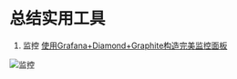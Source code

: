 # 总结实用工具

1. 监控
[使用Grafana+Diamond+Graphite构造完美监控面板](http://xiaoquqi.github.io/blog/2015/12/01/use-grafana-to-monitor-your-cluster/)

![监控](http://xiaoquqi.github.io/images/blogs/grafana-screenshot.png)
